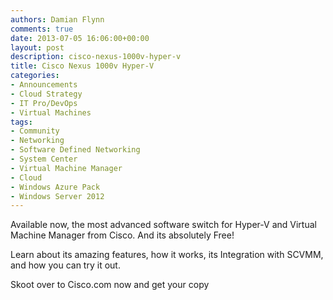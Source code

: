 ```yaml
---
authors: Damian Flynn
comments: true
date: 2013-07-05 16:06:00+00:00
layout: post
description: cisco-nexus-1000v-hyper-v
title: Cisco Nexus 1000v Hyper-V
categories:
- Announcements
- Cloud Strategy
- IT Pro/DevOps
- Virtual Machines
tags:
- Community
- Networking
- Software Defined Networking
- System Center
- Virtual Machine Manager
- Cloud
- Windows Azure Pack
- Windows Server 2012
---
```


Available now, the most advanced software switch for Hyper-V and Virtual Machine Manager from Cisco. And its absolutely Free!

Learn about its amazing features, how it works, its Integration with SCVMM, and how you can try it out.

Skoot over to Cisco.com now and get your copy
